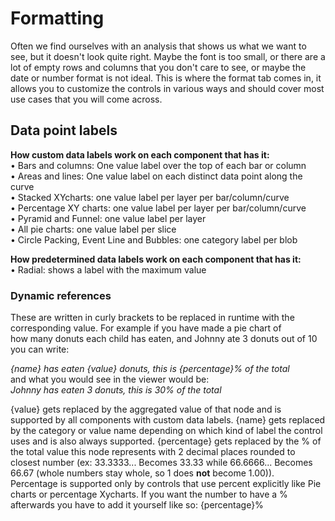 # Formatting

Often we find ourselves with an analysis that shows us what we want to see, but it doesn't look quite right. Maybe the font is too small,
or there are a lot of empty rows and columns that you don't care to see, or maybe the date or number format is not ideal. This is where
the format tab comes in, it allows you to customize the controls in various ways and should cover most use cases that you will come across.

## Data point labels

**How custom data labels work on each component that has it:**  
	• Bars and columns: One value label over the top of each bar or column  
	• Areas and lines: One value label on each distinct data point along the curve  
	• Stacked XYcharts: one value label per layer per bar/column/curve  
	• Percentage XY charts: one value label per layer per bar/column/curve  
	• Pyramid and Funnel: one value label per layer  
	• All pie charts: one value label per slice  
	• Circle Packing, Event Line and Bubbles: one category label per blob  


**How predetermined data labels work on each component that has it:**  
	• Radial: shows a label with the maximum value  

### Dynamic references
These are written in curly brackets to be replaced in runtime with the corresponding value. For example if you have made a pie chart of  
how many donuts each child has eaten, and Johnny ate 3 donuts out of 10 you can write:  

*{name} has eaten {value} donuts, this is {percentage}% of the total*  
and what you would see in the viewer would be:  
*Johnny has eaten 3 donuts, this is 30% of the total*  

{value} gets replaced by the aggregated value of that node and is supported by all components with custom data labels.
{name} gets replaced by the category or value name depending on which kind of label the control uses and is also always supported.
{percentage} gets replaced by the % of the total value this node represents with 2 decimal places rounded to closest number (ex: 33.3333... Becomes 33.33 while 66.6666... Becomes 66.67 (whole numbers stay whole, so 1 does **not** become 1.00)).  
Percentage is supported only by controls that use percent explicitly like Pie charts or percentage Xycharts. If you want the number to have a % afterwards you have to add it yourself like so: {percentage}%
